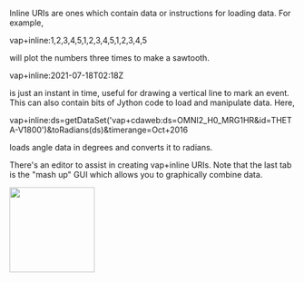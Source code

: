 Inline URIs are ones which contain data or instructions for loading data.  For example,

 vap+inline:1,2,3,4,5,1,2,3,4,5,1,2,3,4,5
 
will plot the numbers three times to make a sawtooth.  
 
 vap+inline:2021-07-18T02:18Z 

is just an instant in time, useful for drawing a vertical line to mark an event.
This can also contain bits of Jython code to load and manipulate data.  Here,

 vap+inline:ds=getDataSet('vap+cdaweb:ds=OMNI2_H0_MRG1HR&id=THETA-V1800')&toRadians(ds)&timerange=Oct+2016
 
loads angle data in degrees and converts it to radians.
 
There's an editor to assist in creating vap+inline URIs.  Note that the last tab is the "mash up" GUI
which allows you to graphically combine data.

<img src='../images/mashup.png' width=150>
